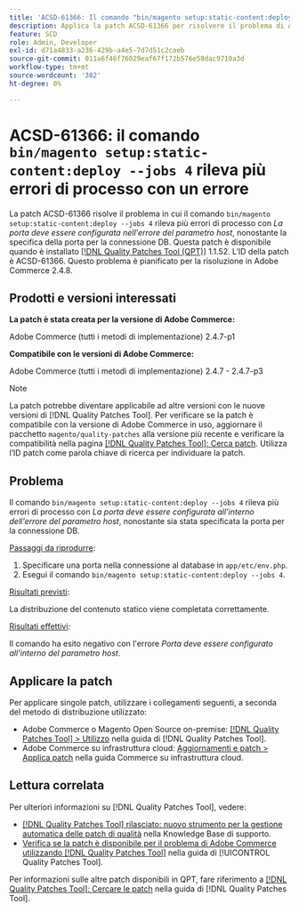 ```yaml
---
title: 'ACSD-61366: Il comando "bin/magento setup:static-content:deploy —jobs 4" riscontra più errori di processo con un errore'
description: Applica la patch ACSD-61366 per risolvere il problema di Adobe Commerce in cui il comando "bin/magento setup:static-content:deploy —jobs 4" riscontra più errori di processo con l’errore *Port must be configured within the host parameter*, nonostante sia stata specificata la porta per la connessione DB.
feature: SCD
role: Admin, Developer
exl-id: d71a4833-a236-429b-a4e5-7d7d51c2caeb
source-git-commit: 011a6f46f76029eaf67f172b576e58dac9710a3d
workflow-type: tm+mt
source-wordcount: '382'
ht-degree: 0%

---
```


# ACSD-61366: il comando `bin/magento setup:static-content:deploy --jobs 4` rileva più errori di processo con un errore

La patch ACSD-61366 risolve il problema in cui il comando `bin/magento setup:static-content:deploy --jobs 4` rileva più errori di processo con *La porta deve essere configurata nell&#39;errore del parametro host*, nonostante la specifica della porta per la connessione DB. Questa patch è disponibile quando è installato [[!DNL Quality Patches Tool (QPT)]](https://experienceleague.adobe.com/en/docs/commerce-operations/tools/quality-patches-tool/quality-patches-tool-to-self-serve-quality-patches) 1.1.52. L’ID della patch è ACSD-61366. Questo problema è pianificato per la risoluzione in Adobe Commerce 2.4.8.

## Prodotti e versioni interessati

**La patch è stata creata per la versione di Adobe Commerce:**

Adobe Commerce (tutti i metodi di implementazione) 2.4.7-p1

**Compatibile con le versioni di Adobe Commerce:**

Adobe Commerce (tutti i metodi di implementazione) 2.4.7 - 2.4.7-p3

>[!NOTE]
>
>La patch potrebbe diventare applicabile ad altre versioni con le nuove versioni di [!DNL Quality Patches Tool]. Per verificare se la patch è compatibile con la versione di Adobe Commerce in uso, aggiornare il pacchetto `magento/quality-patches` alla versione più recente e verificare la compatibilità nella pagina [[!DNL Quality Patches Tool]: Cerca patch](https://experienceleague.adobe.com/tools/commerce-quality-patches/index.html). Utilizza l’ID patch come parola chiave di ricerca per individuare la patch.

## Problema

Il comando `bin/magento setup:static-content:deploy --jobs 4` rileva più errori di processo con *La porta deve essere configurata all&#39;interno dell&#39;errore del parametro host*, nonostante sia stata specificata la porta per la connessione DB.

<u>Passaggi da riprodurre</u>:

1. Specificare una porta nella connessione al database in `app/etc/env.php`.
1. Esegui il comando `bin/magento setup:static-content:deploy --jobs 4`.

<u>Risultati previsti</u>:

La distribuzione del contenuto statico viene completata correttamente.

<u>Risultati effettivi</u>:

Il comando ha esito negativo con l&#39;errore *Porta deve essere configurato all&#39;interno del parametro host*.

## Applicare la patch

Per applicare singole patch, utilizzare i collegamenti seguenti, a seconda del metodo di distribuzione utilizzato:

* Adobe Commerce o Magento Open Source on-premise: [[!DNL Quality Patches Tool] > Utilizzo](/help/tools/quality-patches-tool/usage.md) nella guida di [!DNL Quality Patches Tool].
* Adobe Commerce su infrastruttura cloud: [Aggiornamenti e patch > Applica patch](https://experienceleague.adobe.com/docs/commerce-cloud-service/user-guide/develop/upgrade/apply-patches.html) nella guida Commerce su infrastruttura cloud.

## Lettura correlata

Per ulteriori informazioni su [!DNL Quality Patches Tool], vedere:

* [[!DNL Quality Patches Tool] rilasciato: nuovo strumento per la gestione automatica delle patch di qualità](https://experienceleague.adobe.com/en/docs/commerce-operations/tools/quality-patches-tool/quality-patches-tool-to-self-serve-quality-patches) nella Knowledge Base di supporto.
* [Verifica se la patch è disponibile per il problema di Adobe Commerce utilizzando  [!DNL Quality Patches Tool]](/help/tools/quality-patches-tool/patches-available-in-qpt/check-patch-for-magento-issue-with-magento-quality-patches.md) nella guida di [!UICONTROL Quality Patches Tool].


Per informazioni sulle altre patch disponibili in QPT, fare riferimento a [[!DNL Quality Patches Tool]: Cercare le patch](https://experienceleague.adobe.com/tools/commerce-quality-patches/index.html) nella guida di [!DNL Quality Patches Tool].
